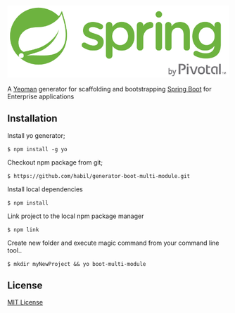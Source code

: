 ![logo](logo/logo.png?raw=true) 

A [Yeoman](http://yeoman.io) generator for scaffolding and bootstrapping [Spring Boot](http://projects.spring.io/spring-boot/) for Enterprise applications


##  Installation

Install yo generator;

```
$ npm install -g yo
```

Checkout npm package from git;
```
$ https://github.com/habil/generator-boot-multi-module.git
```
Install local dependencies
```
$ npm install
```
Link project to the local npm package manager
```
$ npm link
```

Create new folder and execute magic command from your command line tool..

```
$ mkdir myNewProject && yo boot-multi-module
```

## License

[MIT License](http://en.wikipedia.org/wiki/MIT_License)

